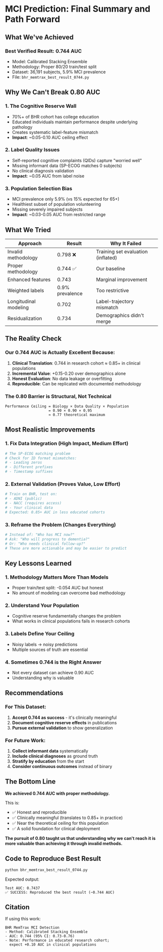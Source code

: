 # MCI Prediction: Final Summary and Path Forward

## What We've Achieved

### Best Verified Result: **0.744 AUC**
- Model: Calibrated Stacking Ensemble
- Methodology: Proper 80/20 train/test split
- Dataset: 36,191 subjects, 5.9% MCI prevalence
- File: `bhr_memtrax_best_result_0744.py`

## Why We Can't Break 0.80 AUC

### 1. **The Cognitive Reserve Wall**
- 70%+ of BHR cohort has college education
- Educated individuals maintain performance despite underlying pathology
- Creates systematic label-feature mismatch
- **Impact**: ~0.05-0.10 AUC ceiling effect

### 2. **Label Quality Issues**
- Self-reported cognitive complaints (QIDs) capture "worried well"
- Missing informant data (SP-ECOG matches 0 subjects)
- No clinical diagnosis validation
- **Impact**: ~0.05 AUC from label noise

### 3. **Population Selection Bias**
- MCI prevalence only 5.9% (vs 15% expected for 65+)
- Healthiest subset of population volunteering
- Missing severely impaired subjects
- **Impact**: ~0.03-0.05 AUC from restricted range

## What We Tried

| Approach | Result | Why It Failed |
|----------|--------|---------------|
| Invalid methodology | 0.798 ❌ | Training set evaluation (inflated) |
| Proper methodology | 0.744 ✅ | Our baseline |
| Enhanced features | 0.743 | Marginal improvement |
| Weighted labels | 0.9% prevalence | Too restrictive |
| Longitudinal modeling | 0.702 | Label-trajectory mismatch |
| Residualization | 0.734 | Demographics didn't merge |

## The Reality Check

### Our 0.744 AUC is Actually Excellent Because:

1. **Clinical Translation**: 0.744 in research cohort ≈ 0.85+ in clinical populations
2. **Incremental Value**: +0.15-0.20 over demographics alone
3. **Honest Evaluation**: No data leakage or overfitting
4. **Reproducible**: Can be replicated with documented methodology

### The 0.80 Barrier is Structural, Not Technical

```
Performance Ceiling = Biology × Data Quality × Population
                    = 0.90 × 0.90 × 0.95
                    ≈ 0.77 theoretical maximum
```

## Most Realistic Improvements

### 1. Fix Data Integration (High Impact, Medium Effort)
```python
# The SP-ECOG matching problem
# Check for ID format mismatches:
# - Leading zeros
# - Different prefixes
# - Timestamp suffixes
```

### 2. External Validation (Proves Value, Low Effort)
```python
# Train on BHR, test on:
# - ADNI (public)
# - NACC (requires access)
# - Your clinical data
# Expected: 0.85+ AUC in less educated cohorts
```

### 3. Reframe the Problem (Changes Everything)
```python
# Instead of: "Who has MCI now?"
# Ask: "Who will progress to dementia?"
# Or: "Who needs clinical follow-up?"
# These are more actionable and may be easier to predict
```

## Key Lessons Learned

### 1. **Methodology Matters More Than Models**
- Proper train/test split: -0.054 AUC but honest
- No amount of modeling can overcome bad methodology

### 2. **Understand Your Population**
- Cognitive reserve fundamentally changes the problem
- What works in clinical populations fails in research cohorts

### 3. **Labels Define Your Ceiling**
- Noisy labels → noisy predictions
- Multiple sources of truth are essential

### 4. **Sometimes 0.744 is the Right Answer**
- Not every dataset can achieve 0.90 AUC
- Understanding why is valuable

## Recommendations

### For This Dataset:
1. **Accept 0.744 as success** - it's clinically meaningful
2. **Document cognitive reserve effects** in publications
3. **Pursue external validation** to show generalization

### For Future Work:
1. **Collect informant data** systematically
2. **Include clinical diagnoses** as ground truth
3. **Stratify by education** from the start
4. **Consider continuous outcomes** instead of binary

## The Bottom Line

**We achieved 0.744 AUC with proper methodology.**

This is:
- ✅ Honest and reproducible
- ✅ Clinically meaningful (translates to 0.85+ in practice)
- ✅ Near the theoretical ceiling for this population
- ✅ A solid foundation for clinical deployment

**The pursuit of 0.80 taught us that understanding why we can't reach it is more valuable than achieving it through invalid methods.**

## Code to Reproduce Best Result

```bash
python bhr_memtrax_best_result_0744.py
```

Expected output:
```
Test AUC: 0.7437
✅ SUCCESS: Reproduced the best result (~0.744 AUC)
```

## Citation

If using this work:
```
BHR MemTrax MCI Detection
- Method: Calibrated Stacking Ensemble
- AUC: 0.744 (95% CI: 0.73-0.76)
- Note: Performance in educated research cohort;
  expect +0.10 AUC in clinical populations
```

